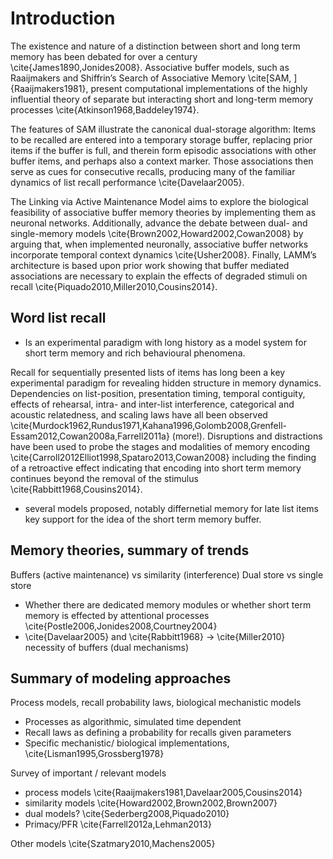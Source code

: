 # Introduction
The existence and nature of a distinction between short and long term memory has been debated for over a century \cite{James1890,Jonides2008}. Associative buffer models, such as Raaijmakers and Shiffrin’s Search of Associative Memory \cite[SAM, ]{Raaijmakers1981}, present computational implementations of the highly influential theory of separate but interacting short and long-term memory processes \cite{Atkinson1968,Baddeley1974}.

The features of SAM illustrate the canonical dual-storage algorithm: Items to be recalled are entered into a temporary storage buffer, replacing prior items if the buffer is full, and therein form episodic associations with other buffer items, and perhaps also a context marker. Those associations then serve as cues for consecutive recalls, producing many of the familiar dynamics of list recall performance \cite{Davelaar2005}. 

The Linking via Active Maintenance Model aims to explore the biological feasibility of associative buffer memory theories by implementing them as neuronal networks. Additionally, advance the debate between dual- and single-memory models \cite{Brown2002,Howard2002,Cowan2008} by arguing that, when implemented neuronally, associative buffer networks incorporate temporal context dynamics \cite{Usher2008}. Finally, LAMM’s architecture is based upon prior work showing that buffer mediated associations are necessary to explain the effects of degraded stimuli on recall \cite{Piquado2010,Miller2010,Cousins2014}.

## Word list recall

- Is an experimental paradigm with long history as a model system for short term memory and rich behavioural phenomena.

Recall for sequentially presented lists of items has long been a key experimental paradigm for revealing hidden structure in memory dynamics. Dependencies on list-position, presentation timing, temporal contiguity, effects of rehearsal, intra- and inter-list interference, categorical and acoustic relatedness, and scaling laws have all been observed \cite{Murdock1962,Rundus1971,Kahana1996,Golomb2008,Grenfell-Essam2012,Cowan2008a,Farrell2011a} (more!). Disruptions and distractions have been used to probe the stages and modalities of memory encoding \cite{Carroll2012Elliot1998,Spataro2013,Cowan2008} including the finding of a retroactive effect indicating that encoding into short term memory continues beyond the removal of the stimulus \cite{Rabbitt1968,Cousins2014}.

- several models proposed, notably differnetial memory for late list items key support for the idea of the short term memory buffer.

## Memory theories, summary of trends
Buffers (active maintenance) vs similarity (interference)
Dual store vs single store

- Whether there are dedicated memory modules or whether short term memory is effected by attentional processes \cite{Postle2006,Jonides2008,Courtney2004}
- \cite{Davelaar2005} and \cite{Rabbitt1968} -> \cite{Miller2010} necessity of buffers (dual mechanisms)

## Summary of modeling approaches
Process models, recall probability laws, biological mechanistic models

* Processes as algorithmic, simulated time dependent
* Recall laws as defining a probability for recalls given parameters
* Specific mechanistic/ biological implementations, \cite{Lisman1995,Grossberg1978}

Survey of important / relevant models

* process models \cite{Raaijmakers1981,Davelaar2005,Cousins2014}
* similarity models \cite{Howard2002,Brown2002,Brown2007}
* dual models? \cite{Sederberg2008,Piquado2010}
* Primacy/PFR \cite{Farrell2012a,Lehman2013}

Other models \cite{Szatmary2010,Machens2005}